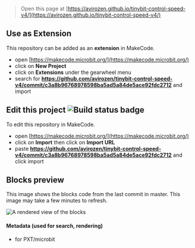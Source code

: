 
> Open this page at [https://avirozen.github.io/tinybit-control-speed-v4/](https://avirozen.github.io/tinybit-control-speed-v4/)

## Use as Extension

This repository can be added as an **extension** in MakeCode.

* open [https://makecode.microbit.org/](https://makecode.microbit.org/)
* click on **New Project**
* click on **Extensions** under the gearwheel menu
* search for **https://github.com/avirozen/tinybit-control-speed-v4/commit/c3a8b96768978598ba5ad5a84de5ace92fdc2712** and import

## Edit this project ![Build status badge](https://github.com/avirozen/tinybit-control-speed-v4/commit/c3a8b96768978598ba5ad5a84de5ace92fdc2712/workflows/MakeCode/badge.svg)

To edit this repository in MakeCode.

* open [https://makecode.microbit.org/](https://makecode.microbit.org/)
* click on **Import** then click on **Import URL**
* paste **https://github.com/avirozen/tinybit-control-speed-v4/commit/c3a8b96768978598ba5ad5a84de5ace92fdc2712** and click import

## Blocks preview

This image shows the blocks code from the last commit in master.
This image may take a few minutes to refresh.

![A rendered view of the blocks](https://github.com/avirozen/tinybit-control-speed-v4/commit/c3a8b96768978598ba5ad5a84de5ace92fdc2712/raw/master/.github/makecode/blocks.png)

#### Metadata (used for search, rendering)

* for PXT/microbit
<script src="https://makecode.com/gh-pages-embed.js"></script><script>makeCodeRender("{{ site.makecode.home_url }}", "{{ site.github.owner_name }}/{{ site.github.repository_name }}");</script>
